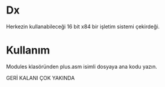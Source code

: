 # Dx
Herkezin kullanabileceği 16 bit x84 bir işletim sistemi çekirdeği.
# Kullanım
Modules klasöründen plus.asm isimli dosyaya ana kodu yazın.

GERİ KALANI ÇOK YAKINDA

